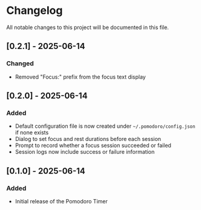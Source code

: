 # Changelog

All notable changes to this project will be documented in this file.

## [0.2.1] - 2025-06-14

### Changed

- Removed "Focus:" prefix from the focus text display

## [0.2.0] - 2025-06-14

### Added

- Default configuration file is now created under `~/.pomodoro/config.json` if none exists
- Dialog to set focus and rest durations before each session
- Prompt to record whether a focus session succeeded or failed
- Session logs now include success or failure information

## [0.1.0] - 2025-06-14

### Added

- Initial release of the Pomodoro Timer
